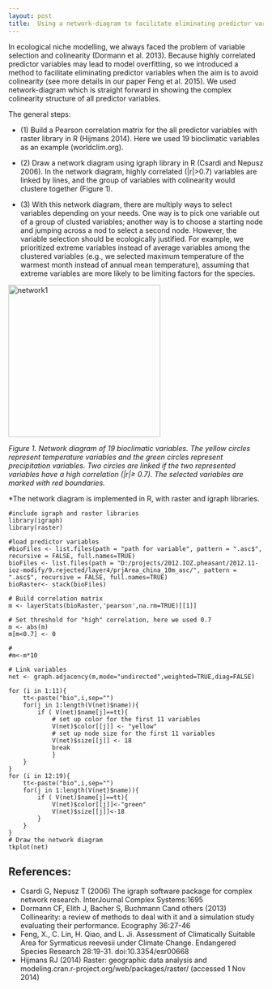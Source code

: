 ```yaml
---
layout: post
title:  Using a network-diagram to facilitate eliminating predictor variables
---
```

In ecological niche modelling, we always faced the problem of variable 
selection and colinearity (Dormann et al. 2013). Because highly correlated predictor variables may lead to model overfitting, so we introduced a method to facilitate eliminating predictor variables when the aim is to avoid colinearity (see more details in our paper Feng et al. 2015). We used network-diagram which is straight forward in showing the complex colinearity structure of all predictor variables.

The general steps:  
* (1) Build a Pearson correlation matrix for the all predictor variables with raster library in R (Hijmans 2014). Here we used 19 bioclimatic variables as an example (worldclim.org).  

* (2) Draw a network diagram using igraph library in R (Csardi and Nepusz 2006). In the network diagram, highly correlated (\|r\|>0.7) variables are linked by lines, and the group of variables with colinearity would clustere together (Figure 1).  

* (3) With this network diagram, there are multiply ways to select variables depending on your needs. One way is to pick one variable out of a group of clusted variables; another way is to choose a starting node and jumping across a nod to select a second node. However, the variable selection should be ecologically justified. For example, we prioritized extreme variables instead of average variables among the clustered variables (e.g., we selected maximum temperature of the warmest month instead of annual mean temperature), assuming that extreme variables are more likely to be limiting factors for the species.


<img src="{{ site.url }}/figure/old_post/fig.1.jpg" alt="network1" style="width: 300px;" align="middle"/>  

*Figure 1. Network diagram of 19 bioclimatic variables. The yellow circles represent temperature variables and the green circles represent precipitation variables. Two circles are linked if the two represented variables have a high correlation (\|r\|≥ 0.7). The selected variables are marked with red boundaries.*  

*The network diagram is implemented in R, with raster and igraph libraries.
~~~
#include igraph and raster libraries
library(igraph)
library(raster)

#load predictor variables
#bioFiles <- list.files(path = "path for variable", pattern = ".asc$", recursive = FALSE, full.names=TRUE)
bioFiles <- list.files(path = "D:/projects/2012.IOZ.pheasant/2012.11-ioz-modify/9.rejected/layer4/prjArea_china_10m_asc/", pattern = ".asc$", recursive = FALSE, full.names=TRUE)
bioRaster<- stack(bioFiles)

# Build correlation matrix
m <- layerStats(bioRaster,'pearson',na.rm=TRUE)[[1]]

# Set threshold for "high" correlation, here we used 0.7
m <- abs(m)
m[m<0.7] <- 0

#
#m<-m*10

# Link variables
net <- graph.adjacency(m,mode="undirected",weighted=TRUE,diag=FALSE)

for (i in 1:11){
    tt<-paste("bio",i,sep="")
	for(j in 1:length(V(net)$name)){
		if ( V(net)$name[j]==tt){
			# set up color for the first 11 variables
			V(net)$color[[j]] <- "yellow"
			# set up node size for the first 11 variables
			V(net)$size[[j]] <- 18
			break
			}
	}
}
for (i in 12:19){
    tt<-paste("bio",i,sep="")
	for(j in 1:length(V(net)$name)){
		if ( V(net)$name[j]==tt){
			V(net)$color[[j]]<-"green"
			V(net)$size[[j]]<-18
		}
	}
}
# Draw the network diagram
tkplot(net)
~~~


## References:
* Csardi G, Nepusz T (2006) The igraph software package for complex network research. InterJournal Complex Systems:1695
* Dormann CF, Elith J, Bacher S, Buchmann Cand others (2013) Collinearity: a review of methods to deal with it and a simulation study evaluating their performance. Ecography 36:27-46
* Feng, X., C. Lin, H. Qiao, and L. Ji. Assessment of Climatically Suitable Area for Syrmaticus reevesii under Climate Change. Endangered Species Research 28:19-31. doi:10.3354/esr00668
* Hijmans RJ (2014) Raster: geographic data analysis and modeling.cran.r-project.org/web/packages/raster/ (accessed 1 Nov 2014)
